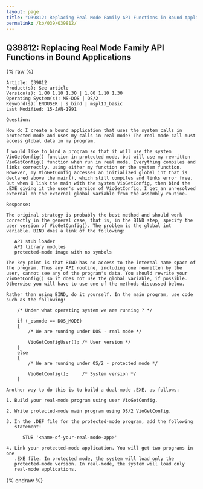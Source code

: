 ```yaml
---
layout: page
title: "Q39812: Replacing Real Mode Family API Functions in Bound Applications"
permalink: /kb/039/Q39812/
---
```


## Q39812: Replacing Real Mode Family API Functions in Bound Applications

{% raw %}

	Article: Q39812
	Product(s): See article
	Version(s): 1.00 1.10 1.30 | 1.00 1.10 1.30
	Operating System(s): MS-DOS | OS/2
	Keyword(s): ENDUSER | s_bind | mspl13_basic
	Last Modified: 15-JAN-1991
	
	Question:
	
	How do I create a bound application that uses the system calls in
	protected mode and uses my calls in real mode? The real mode call must
	access global data in my program.
	
	I would like to bind a program so that it will use the system
	VioGetConfig() function in protected mode, but will use my rewritten
	VioGetConfig() function when run in real mode. Everything compiles and
	links correctly, using either my function or the system function.
	However, my VioGetConfig accesses an initialized global int that is
	declared above the main(), which still compiles and links error free.
	But when I link the main with the system VioGetConfig, then bind the
	.EXE giving it the user's version of VioGetConfig, I get an unresolved
	external on the external global variable from the assembly routine.
	
	Response:
	
	The original strategy is probably the best method and should work
	correctly in the general case, that is, in the BIND step, specify the
	user version of VioGetConfig(). The problem is the global int
	variable. BIND does a link of the following:
	
	   API stub loader
	   API library modules
	   protected-mode image with no symbols
	
	The key point is that BIND has no access to the internal name space of
	the program. Thus any API routine, including one rewritten by the
	user, cannot see any of the program's data. You should rewrite your
	VioGetConfig() so it does not use the global variable, if possible.
	Otherwise you will have to use one of the methods discussed below.
	
	Rather than using BIND, do it yourself. In the main program, use code
	such as the following:
	
	    /* Under what operating system we are running ? */
	
	    if (_osmode == DOS_MODE)
	    {
	        /* We are running under DOS - real mode */
	
	        VioGetConfigUser(); /* User version */
	    }
	    else
	    {
	        /* We are running under OS/2 - protected mode */
	
	        VioGetConfig();     /* System version */
	    }
	
	Another way to do this is to build a dual-mode .EXE, as follows:
	
	1. Build your real-mode program using user VioGetConfig.
	
	2. Write protected-mode main program using OS/2 VioGetConfig.
	
	3. In the .DEF file for the protected-mode program, add the following
	   statement:
	
	      STUB '<name-of-your-real-mode-app>'
	
	4. Link your protected-mode application. You will get two programs in one
	   .EXE file. In protected mode, the system will load only the
	   protected-mode version. In real-mode, the system will load only
	   real-mode applications.

{% endraw %}
